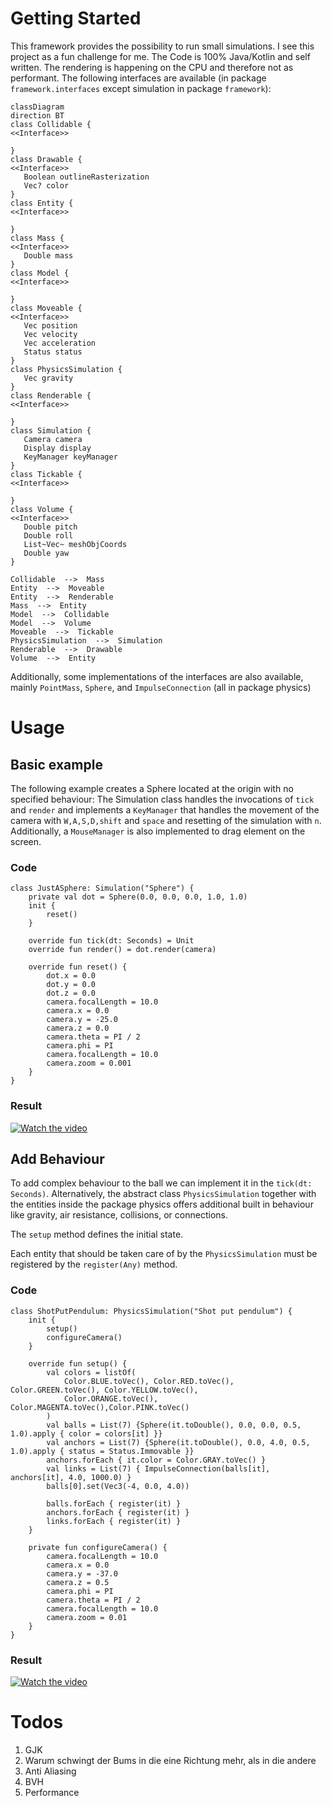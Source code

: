 # Getting Started
This framework provides the possibility to run small simulations. I see this project as a fun challenge for me. The Code is 100% Java/Kotlin and self written. The rendering is happening on the CPU and therefore not as performant.
The following interfaces are available (in package `framework.interfaces` except simulation in package `framework`):
```mermaid
classDiagram
direction BT
class Collidable {
<<Interface>>

}
class Drawable {
<<Interface>>
   Boolean outlineRasterization
   Vec? color
}
class Entity {
<<Interface>>

}
class Mass {
<<Interface>>
   Double mass
}
class Model {
<<Interface>>

}
class Moveable {
<<Interface>>
   Vec position
   Vec velocity
   Vec acceleration
   Status status
}
class PhysicsSimulation {
   Vec gravity
}
class Renderable {
<<Interface>>

}
class Simulation {
   Camera camera
   Display display
   KeyManager keyManager
}
class Tickable {
<<Interface>>

}
class Volume {
<<Interface>>
   Double pitch
   Double roll
   List~Vec~ meshObjCoords
   Double yaw
}

Collidable  -->  Mass 
Entity  -->  Moveable 
Entity  -->  Renderable 
Mass  -->  Entity 
Model  -->  Collidable 
Model  -->  Volume 
Moveable  -->  Tickable
PhysicsSimulation  -->  Simulation 
Renderable  -->  Drawable 
Volume  -->  Entity 
```
Additionally, some implementations of the interfaces are also available, mainly `PointMass`, `Sphere`, and `ImpulseConnection` (all in package physics)
# Usage
## Basic example
The following example creates a Sphere located at the origin with no specified behaviour:
The Simulation class handles the invocations of `tick` and `render` and implements a `KeyManager`
that handles the movement of the camera with `W,A,S,D,shift` and `space` and resetting of the 
simulation with `n`. Additionally, a `MouseManager` is also implemented to drag element on the screen.
### Code
```
class JustASphere: Simulation("Sphere") {
    private val dot = Sphere(0.0, 0.0, 0.0, 1.0, 1.0)
    init {
        reset()
    }

    override fun tick(dt: Seconds) = Unit
    override fun render() = dot.render(camera)

    override fun reset() {
        dot.x = 0.0
        dot.y = 0.0
        dot.z = 0.0
        camera.focalLength = 10.0
        camera.x = 0.0
        camera.y = -25.0
        camera.z = 0.0
        camera.theta = PI / 2
        camera.phi = PI
        camera.focalLength = 10.0
        camera.zoom = 0.001
    }
}
```
### Result

[![Watch the video](https://i.vimeocdn.com/video/1800452706-77542562718331d0e22abff1182927c41c31b12ddd2e7eece559fea0e2e3685c-d?mw=1100&mh=619)](https://player.vimeo.com/video/914137859?h=add79d45cf)

## Add Behaviour
To add complex behaviour to the ball we can implement it in the `tick(dt: Seconds)`.
Alternatively, the abstract class `PhysicsSimulation` together with the entities inside the package physics offers 
additional built in behaviour like gravity, air resistance, collisions, or connections.

The `setup` method defines the initial state.

Each entity that should be taken care of by the `PhysicsSimulation` must be registered by the
`register(Any)` method.
### Code
```
class ShotPutPendulum: PhysicsSimulation("Shot put pendulum") {
    init {
        setup()
        configureCamera()
    }

    override fun setup() {
        val colors = listOf(
            Color.BLUE.toVec(), Color.RED.toVec(), Color.GREEN.toVec(), Color.YELLOW.toVec(),
            Color.ORANGE.toVec(), Color.MAGENTA.toVec(),Color.PINK.toVec()
        )
        val balls = List(7) {Sphere(it.toDouble(), 0.0, 0.0, 0.5, 1.0).apply { color = colors[it] }}
        val anchors = List(7) {Sphere(it.toDouble(), 0.0, 4.0, 0.5, 1.0).apply { status = Status.Immovable }}
        anchors.forEach { it.color = Color.GRAY.toVec() }
        val links = List(7) { ImpulseConnection(balls[it], anchors[it], 4.0, 1000.0) }
        balls[0].set(Vec3(-4, 0.0, 4.0))

        balls.forEach { register(it) }
        anchors.forEach { register(it) }
        links.forEach { register(it) }
    }

    private fun configureCamera() {
        camera.focalLength = 10.0
        camera.x = 0.0
        camera.y = -37.0
        camera.z = 0.5
        camera.phi = PI
        camera.theta = PI / 2
        camera.focalLength = 10.0
        camera.zoom = 0.01
    }
}
```
### Result

[![Watch the video](https://i.vimeocdn.com/video/1800452433-3f19e6ee9f1b4fb8a671d700f7353cd97870a0356475c80cfa6c249ddd66cfd6-d?mw=960&mh=540)](https://player.vimeo.com/video/914137849?h=add79d45cf)

# Todos
1. GJK
2. Warum schwingt der Bums in die eine Richtung mehr, als in die andere
3. Anti Aliasing
4. BVH
5. Performance
